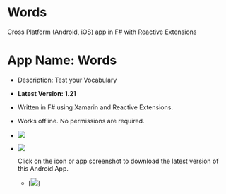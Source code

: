 # Words
Cross Platform (Android, iOS) app in F# with Reactive Extensions

# App Name: Words
- Description: Test your Vocabulary
- **Latest Version: 1.21**
- Written in F# using Xamarin and Reactive Extensions.
- Works offline. No permissions are required.
- [<img src="http://blog.srinivasan.biz/wp-content/uploads/2016/06/biz.srinivasan.words_.png">](http://srinivasan.biz/apps/android/biz.srinivasan.words.apk)
- [<img src="http://blog.srinivasan.biz/wp-content/uploads/2016/10/words-app-android-animated.gif">](http://srinivasan.biz/apps/android/biz.srinivasan.words.apk)

  Click on the icon or app screenshot to download the latest version of this Android App.
  
  - [<img src="http://blog.srinivasan.biz/wp-content/uploads/2016/10/words-app-ios-animated.gif">]
  
